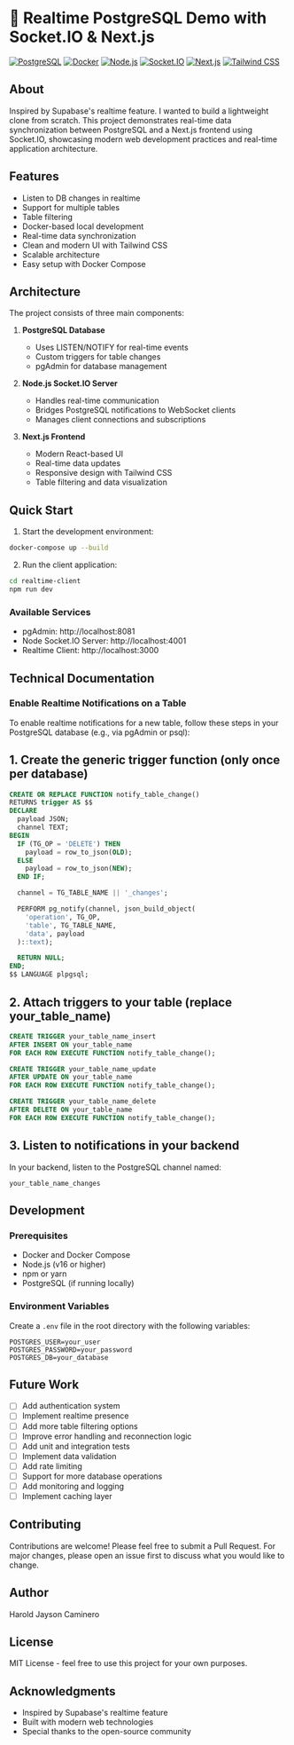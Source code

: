 # 🧠 Realtime PostgreSQL Demo with Socket.IO & Next.js

[![PostgreSQL](https://img.shields.io/badge/PostgreSQL-316192?style=for-the-badge&logo=postgresql&logoColor=white)](https://www.postgresql.org/)
[![Docker](https://img.shields.io/badge/Docker-2496ED?style=for-the-badge&logo=docker&logoColor=white)](https://www.docker.com/)
[![Node.js](https://img.shields.io/badge/Node.js-339933?style=for-the-badge&logo=nodedotjs&logoColor=white)](https://nodejs.org/)
[![Socket.IO](https://img.shields.io/badge/Socket.IO-010101?style=for-the-badge&logo=socket.io&logoColor=white)](https://socket.io/)
[![Next.js](https://img.shields.io/badge/Next.js-000000?style=for-the-badge&logo=next.js&logoColor=white)](https://nextjs.org/)
[![Tailwind CSS](https://img.shields.io/badge/Tailwind_CSS-38B2AC?style=for-the-badge&logo=tailwind-css&logoColor=white)](https://tailwindcss.com/)

## About

Inspired by Supabase's realtime feature. I wanted to build a lightweight clone from scratch. This project demonstrates real-time data synchronization between PostgreSQL and a Next.js frontend using Socket.IO, showcasing modern web development practices and real-time application architecture.

## Features

- Listen to DB changes in realtime
- Support for multiple tables
- Table filtering
- Docker-based local development
- Real-time data synchronization
- Clean and modern UI with Tailwind CSS
- Scalable architecture
- Easy setup with Docker Compose

## Architecture

The project consists of three main components:

1. **PostgreSQL Database**
   - Uses LISTEN/NOTIFY for real-time events
   - Custom triggers for table changes
   - pgAdmin for database management

2. **Node.js Socket.IO Server**
   - Handles real-time communication
   - Bridges PostgreSQL notifications to WebSocket clients
   - Manages client connections and subscriptions

3. **Next.js Frontend**
   - Modern React-based UI
   - Real-time data updates
   - Responsive design with Tailwind CSS
   - Table filtering and data visualization

## Quick Start

1. Start the development environment:
```bash
docker-compose up --build
```

2. Run the client application:
```bash
cd realtime-client
npm run dev
```

### Available Services
- pgAdmin: http://localhost:8081
- Node Socket.IO Server: http://localhost:4001
- Realtime Client: http://localhost:3000

## Technical Documentation

### Enable Realtime Notifications on a Table

To enable realtime notifications for a new table, follow these steps in your PostgreSQL database (e.g., via pgAdmin or psql):

## 1. Create the generic trigger function (only once per database)

```sql
CREATE OR REPLACE FUNCTION notify_table_change()
RETURNS trigger AS $$
DECLARE
  payload JSON;
  channel TEXT;
BEGIN
  IF (TG_OP = 'DELETE') THEN
    payload = row_to_json(OLD);
  ELSE
    payload = row_to_json(NEW);
  END IF;

  channel = TG_TABLE_NAME || '_changes';

  PERFORM pg_notify(channel, json_build_object(
    'operation', TG_OP,
    'table', TG_TABLE_NAME,
    'data', payload
  )::text);

  RETURN NULL;
END;
$$ LANGUAGE plpgsql;
```

## 2. Attach triggers to your table (replace your_table_name)

```sql
CREATE TRIGGER your_table_name_insert
AFTER INSERT ON your_table_name
FOR EACH ROW EXECUTE FUNCTION notify_table_change();

CREATE TRIGGER your_table_name_update
AFTER UPDATE ON your_table_name
FOR EACH ROW EXECUTE FUNCTION notify_table_change();

CREATE TRIGGER your_table_name_delete
AFTER DELETE ON your_table_name
FOR EACH ROW EXECUTE FUNCTION notify_table_change();
```

## 3. Listen to notifications in your backend

In your backend, listen to the PostgreSQL channel named:

```
your_table_name_changes
```

## Development

### Prerequisites
- Docker and Docker Compose
- Node.js (v16 or higher)
- npm or yarn
- PostgreSQL (if running locally)

### Environment Variables
Create a `.env` file in the root directory with the following variables:
```env
POSTGRES_USER=your_user
POSTGRES_PASSWORD=your_password
POSTGRES_DB=your_database
```

## Future Work

- [ ] Add authentication system
- [ ] Implement realtime presence
- [ ] Add more table filtering options
- [ ] Improve error handling and reconnection logic
- [ ] Add unit and integration tests
- [ ] Implement data validation
- [ ] Add rate limiting
- [ ] Support for more database operations
- [ ] Add monitoring and logging
- [ ] Implement caching layer

## Contributing

Contributions are welcome! Please feel free to submit a Pull Request. For major changes, please open an issue first to discuss what you would like to change.

## Author

Harold Jayson Caminero

## License

MIT License - feel free to use this project for your own purposes.

## Acknowledgments

- Inspired by Supabase's realtime feature
- Built with modern web technologies
- Special thanks to the open-source community 